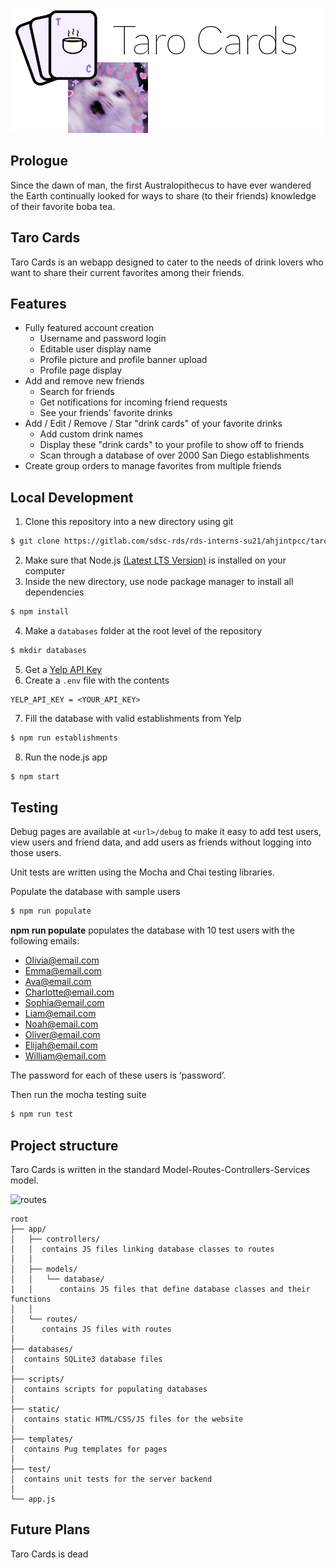 ![TC Logo](./readme_aj.png)

## Prologue
Since the dawn of man, the first Australopithecus to have ever wandered the Earth continually looked for ways to share (to their friends) knowledge of their favorite boba tea.

## Taro Cards
Taro Cards is an webapp designed to cater to the needs of drink lovers who want to share their current favorites among their friends. 

## Features
* Fully featured account creation
    * Username and password login
    * Editable user display name
    * Profile picture and profile banner upload
    * Profile page display
* Add and remove new friends
	* Search for friends
    * Get notifications for incoming friend requests
    * See your friends' favorite drinks
* Add / Edit / Remove / Star "drink cards" of your favorite drinks
	* Add custom drink names
	* Display these "drink cards" to your profile to show off to friends
	* Scan through a database of over 2000 San Diego establishments 
* Create group orders to manage favorites from multiple friends


## Local Development
1. Clone this repository into a new directory using git 
```bash 
$ git clone https://gitlab.com/sdsc-rds/rds-interns-su21/ahjintpcc/tarocard.git
```
2. Make sure that Node.js [(Latest LTS Version)](https://nodejs.org/en/) is installed on your computer
3. Inside the new directory, use node package manager to install all dependencies 
```bash
$ npm install
```
4. Make a `databases` folder at the root level of the repository
```bash
$ mkdir databases
```
5. Get a [Yelp API Key](https://www.yelp.com/developers/documentation/v3/authentication)
6. Create a `.env` file with the contents 
```
YELP_API_KEY = <YOUR_API_KEY>
```
7. Fill the database with valid establishments from Yelp
```bash
$ npm run establishments
```
8. Run the node.js app
```bash
$ npm start
```

## Testing
Debug pages are available at `<url>/debug` to make it easy to add test users, view users and friend data, and add users as friends without logging into those users.

Unit tests are written using the Mocha and Chai testing libraries.

Populate the database with sample users
```bash
$ npm run populate
```

**npm run populate** populates the database with 10 test users with the following emails:
* Olivia@email.com
* Emma@email.com
* Ava@email.com
* Charlotte@email.com
* Sophia@email.com
* Liam@email.com
* Noah@email.com
* Oliver@email.com
* Elijah@email.com
* William@email.com

The password for each of these users is ‘password’.

Then run the mocha testing suite
```bash
$ npm run test
```


## Project structure
Taro Cards is written in the standard Model-Routes-Controllers-Services model.

![routes](https://developer.mozilla.org/en-US/docs/Learn/Server-side/Express_Nodejs/routes/mvc_express.png)
```
root
├── app/
│   ├── controllers/
│   │  contains JS files linking database classes to routes
│   │
│   ├── models/
│   │   └── database/
|   │      contains JS files that define database classes and their functions
│   │
│   └── routes/
│      contains JS files with routes
│
├── databases/
│  contains SQLite3 database files
│
├── scripts/
│  contains scripts for populating databases
│
├── static/
│  contains static HTML/CSS/JS files for the website
│
├── templates/ 
│  contains Pug templates for pages
│
├── test/
│  contains unit tests for the server backend
│
└── app.js
```

## Future Plans
Taro Cards is dead


